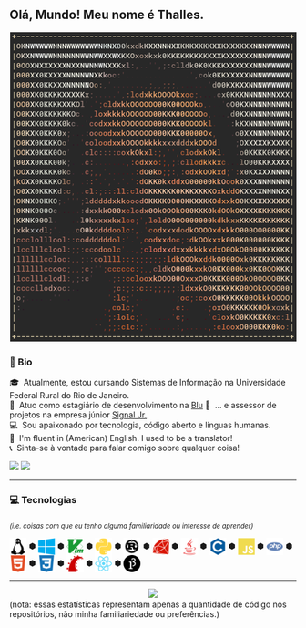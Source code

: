 ## Olá, Mundo! Meu nome é Thalles.
<div align="center">
  <img src="https://raw.githubusercontent.com/taernsietr/taernsietr/testing/ascii-profile.png" alt="cursed ascii profile pic">
</div>

### 👾 Bio
🎓&nbsp; Atualmente, estou cursando Sistemas de Informação na Universidade Federal Rural do Rio de Janeiro.  
💙&nbsp; Atuo como estagiário de desenvolvimento na [Blu]("https://www.blu.com.br")
💜&nbsp; ... e assessor de projetos na empresa júnior [Signal Jr.](https://www.signaljunior.com.br").  
💻&nbsp; Sou apaixonado por tecnologia, código aberto e línguas humanas.  
🎩&nbsp; I'm fluent in (American) English. I used to be a translator!  
📞&nbsp; Sinta-se à vontade para falar comigo sobre qualquer coisa!  

<div>
  <a href = "mailto:ts.rodr@gmail.com"><img src="https://img.shields.io/badge/-Gmail-%23333?style=for-the-badge&logo=gmail&logoColor=white" target="_blank"></a>
  <a href="https://www.linkedin.com/in/thalles-de-souza-rodrigues-92941518a" target="_blank"><img src="https://img.shields.io/badge/-LinkedIn-%230077B5?style=for-the-badge&logo=linkedin&logoColor=white" target="_blank"></a> 
</div>

  ---

### 💻 Tecnologias
<sub><i>(i.e. coisas com que eu tenho alguma familiaridade ou interesse de aprender)</i></sub>  
<div>
  <img align="center" style="width: 30px;" alt="I use Arch, BTW" src="https://github.com/devicons/devicon/blob/master/icons/linux/linux-plain.svg"> ⬢ 
  <img align="center" style="width: 30px;" alt="Microsoft Windows" src="https://github.com/devicons/devicon/blob/master/icons/windows8/windows8-original.svg"> ⬢ 
  <img align="center" style="width: 30px;" alt="Vim" src="https://github.com/devicons/devicon/blob/master/icons/vim/vim-plain.svg"> ⬢ 
  <img align="center" style="width: 30px;" alt="Python" src="https://github.com/devicons/devicon/blob/master/icons/python/python-plain.svg"> ⬢ 
  <img align="center" style="width: 30px;" alt="Rust" src="https://github.com/devicons/devicon/blob/master/icons/rust/rust-plain.svg"> ⬢ 
  <img align="center" style="width: 30px;" alt="Ruby" src="https://github.com/devicons/devicon/blob/master/icons/ruby/ruby-plain.svg"> ⬢ 
  <img align="center" style="width: 30px;" alt="Java" src="https://github.com/devicons/devicon/blob/master/icons/java/java-plain.svg"> ⬢ 
  <img align="center" style="width: 30px;" alt="C" src="https://github.com/devicons/devicon/blob/master/icons/c/c-plain.svg"> ⬢ 
  <img align="center" style="width: 30px;" alt="Javascript" src="https://github.com/devicons/devicon/blob/master/icons/javascript/javascript-plain.svg"> ⬢ 
  <img align="center" style="width: 30px;" alt="PHP" src="https://github.com/devicons/devicon/blob/master/icons/php/php-plain.svg"> ⬢ 
  <img align="center" style="width: 30px;" alt="HTML5" src="https://github.com/devicons/devicon/blob/master/icons/html5/html5-plain.svg"> ⬢ 
  <img align="center" style="width: 30px;" alt="CSS3" src="https://github.com/devicons/devicon/blob/master/icons/css3/css3-plain.svg"> ⬢ 
  <img align="center" style="width: 30px;" alt="Rails" src="https://github.com/devicons/devicon/blob/master/icons/rails/rails-plain.svg"> ⬢ 
  <img align="center" style="width: 30px;" alt="React" src="https://github.com/devicons/devicon/blob/master/icons/react/react-original.svg"> ⬢ 
  <img align="center" style="width: 30px;" alt="Processing" src="https://github.com/devicons/devicon/blob/master/icons/processing/processing-plain.svg"> 
</div>

  ---

<div align="center">
  <img src="https://github-readme-stats.vercel.app/api/top-langs/?username=taernsietr&layout=compact&theme=gruvbox"/>  
</div>
<sub<i>(nota: essas estatísticas representam apenas a quantidade de código nos repositórios, não minha familiariedade ou preferências.)</i></sub>
